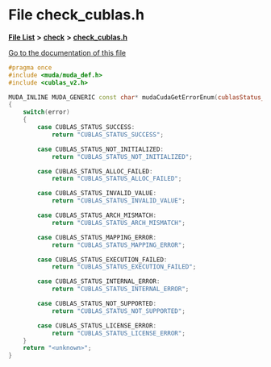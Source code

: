 

# File check\_cublas.h

[**File List**](files.md) **>** [**check**](dir_3ada5fb1291f7068cec99adbe813154e.md) **>** [**check\_cublas.h**](check__cublas_8h.md)

[Go to the documentation of this file](check__cublas_8h.md)


```C++
#pragma once
#include <muda/muda_def.h>
#include <cublas_v2.h>

MUDA_INLINE MUDA_GENERIC const char* mudaCudaGetErrorEnum(cublasStatus_t error)
{
    switch(error)
    {
        case CUBLAS_STATUS_SUCCESS:
            return "CUBLAS_STATUS_SUCCESS";

        case CUBLAS_STATUS_NOT_INITIALIZED:
            return "CUBLAS_STATUS_NOT_INITIALIZED";

        case CUBLAS_STATUS_ALLOC_FAILED:
            return "CUBLAS_STATUS_ALLOC_FAILED";

        case CUBLAS_STATUS_INVALID_VALUE:
            return "CUBLAS_STATUS_INVALID_VALUE";

        case CUBLAS_STATUS_ARCH_MISMATCH:
            return "CUBLAS_STATUS_ARCH_MISMATCH";

        case CUBLAS_STATUS_MAPPING_ERROR:
            return "CUBLAS_STATUS_MAPPING_ERROR";

        case CUBLAS_STATUS_EXECUTION_FAILED:
            return "CUBLAS_STATUS_EXECUTION_FAILED";

        case CUBLAS_STATUS_INTERNAL_ERROR:
            return "CUBLAS_STATUS_INTERNAL_ERROR";

        case CUBLAS_STATUS_NOT_SUPPORTED:
            return "CUBLAS_STATUS_NOT_SUPPORTED";

        case CUBLAS_STATUS_LICENSE_ERROR:
            return "CUBLAS_STATUS_LICENSE_ERROR";
    }
    return "<unknown>";
}
```


